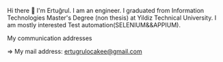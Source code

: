 Hi there 👋
I'm Ertuğrul. I am an engineer. I graduated from Information Technologies Master's Degree (non thesis) at Yildiz Technical University. I am mostly interested Test automation(SELENIUM&&APPIUM).

My communication addresses

=> My mail address: ertugrulocakee@gmail.com



